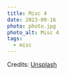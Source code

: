 ```yaml
---
title: Misc 4
date: 2023-09-16
photo: photo.jpg
photo_alt: Misc 4
tags:
  - misc
---
```


Credits: [Unsplash](https://unsplash.com/fr/photos/un-groupe-de-bougies-allumees-assises-les-unes-a-cote-des-autres-F9oJWM639mU)

